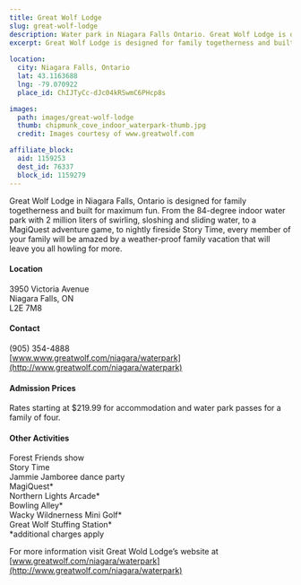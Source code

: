 ```yaml
---
title: Great Wolf Lodge
slug: great-wolf-lodge
description: Water park in Niagara Falls Ontario. Great Wolf Lodge is designed for family togetherness and built for maximum fun.
excerpt: Great Wolf Lodge is designed for family togetherness and built for maximum fun.
  
location:
  city: Niagara Falls, Ontario
  lat: 43.1163688
  lng: -79.070922
  place_id: ChIJTyCc-dJc04kRSwmC6PHcp8s

images:
  path: images/great-wolf-lodge
  thumb: chipmunk_cove_indoor_waterpark-thumb.jpg
  credit: Images courtesy of www.greatwolf.com

affiliate_block:
  aid: 1159253
  dest_id: 76337
  block_id: 1159279
---
```

Great Wolf Lodge in Niagara Falls, Ontario is designed for family togetherness and built for maximum fun. From the 84-degree indoor water park with 2 million liters of swirling, sloshing and sliding water, to a MagiQuest adventure game, to nightly fireside Story Time, every member of your family will be amazed by a weather-proof family vacation that will leave you all howling for more.

#### Location
3950 Victoria Avenue  
Niagara Falls, ON  
L2E 7M8  

#### Contact
(905) 354-4888   
[www.www.greatwolf.com/niagara/waterpark](http://www.greatwolf.com/niagara/waterpark)

#### Admission Prices
Rates starting at $219.99 for accommodation and water park passes for a family of four.

#### Other Activities
Forest Friends show  
Story Time  
Jammie Jamboree dance party  
MagiQuest*  
Northern Lights Arcade*  
Bowling Alley*  
Wacky Wildnerness Mini Golf*  
Great Wolf Stuffing Station*  
*additional charges apply  

For more information visit Great Wold Lodge’s website at [www.greatwolf.com/niagara/waterpark](http://www.greatwolf.com/niagara/waterpark)
